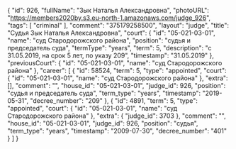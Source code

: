 {
    "id": 926,
    "fullName": "Зык Наталья Александровна",
    "photoURL": "https://members2020by.s3.eu-north-1.amazonaws.com/judge_926",
    "tags": [
        "criminal"
    ],
    "comment": "375179258500",
    "layout": "judge",
    "title": "Судья Зык Наталья Александровна",
    "court": {
        "id": "05-021-03-01",
        "name": "суд Стародорожского района",
        "position": "судья и председатель суда",
        "termType": "years",
        "term": 5,
        "description": "c 31.05.2019, на срок 5 лет, по указу 209",
        "timestamp": "31.05.2019"
    },
    "previousCourt": {
        "id": "05-021-03-01",
        "name": "суд Стародорожского района"
    },
    "career": [
        {
            "id": 58524,
            "term": 5,
            "type": "appointed",
            "court": {
                "id": "05-021-03-01",
                "name": "суд Стародорожского района"
            },
            "extra": [],
            "comment": "",
            "house_id": "05-021-03-01",
            "judge_id": 926,
            "position": "судья и председатель суда",
            "term_type": "years",
            "timestamp": "2019-05-31",
            "decree_number": "209"
        },
        {
            "id": 4891,
            "term": 5,
            "type": "appointed",
            "court": {
                "id": "05-021-03-01",
                "name": "суд Стародорожского района"
            },
            "extra": {
                "judge_id": 3703
            },
            "comment": "",
            "house_id": "05-021-03-01",
            "judge_id": 926,
            "position": "судья",
            "term_type": "years",
            "timestamp": "2009-07-30",
            "decree_number": "401"
        }
    ]
}